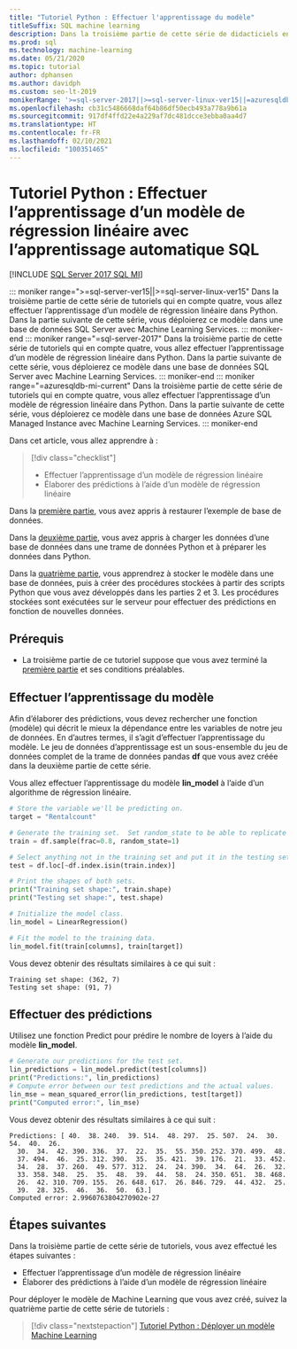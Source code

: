 ```yaml
---
title: "Tutoriel Python : Effectuer l'apprentissage du modèle"
titleSuffix: SQL machine learning
description: Dans la troisième partie de cette série de didacticiels en quatre parties, vous allez former un modèle de régression en Python afin de prédire les locations de ski avec l’apprentissage automatique SQL.
ms.prod: sql
ms.technology: machine-learning
ms.date: 05/21/2020
ms.topic: tutorial
author: dphansen
ms.author: davidph
ms.custom: seo-lt-2019
monikerRange: '>=sql-server-2017||>=sql-server-linux-ver15||=azuresqldb-mi-current'
ms.openlocfilehash: cb31c5486668daf64b86df50ecb493a778a9b61a
ms.sourcegitcommit: 917df4ffd22e4a229af7dc481dcce3ebba0aa4d7
ms.translationtype: HT
ms.contentlocale: fr-FR
ms.lasthandoff: 02/10/2021
ms.locfileid: "100351465"
---
```

# <a name="python-tutorial-train-a-linear-regression-model-with-sql-machine-learning"></a>Tutoriel Python : Effectuer l’apprentissage d’un modèle de régression linéaire avec l’apprentissage automatique SQL
[!INCLUDE [SQL Server 2017 SQL MI](../../includes/applies-to-version/sqlserver2017-asdbmi.md)]

::: moniker range=">=sql-server-ver15||>=sql-server-linux-ver15"
Dans la troisième partie de cette série de tutoriels qui en compte quatre, vous allez effectuer l’apprentissage d’un modèle de régression linéaire dans Python. Dans la partie suivante de cette série, vous déploierez ce modèle dans une base de données SQL Server avec Machine Learning Services.
::: moniker-end
::: moniker range="=sql-server-2017"
Dans la troisième partie de cette série de tutoriels qui en compte quatre, vous allez effectuer l’apprentissage d’un modèle de régression linéaire dans Python. Dans la partie suivante de cette série, vous déploierez ce modèle dans une base de données SQL Server avec Machine Learning Services.
::: moniker-end
::: moniker range="=azuresqldb-mi-current"
Dans la troisième partie de cette série de tutoriels qui en compte quatre, vous allez effectuer l’apprentissage d’un modèle de régression linéaire dans Python. Dans la partie suivante de cette série, vous déploierez ce modèle dans une base de données Azure SQL Managed Instance avec Machine Learning Services.
::: moniker-end

Dans cet article, vous allez apprendre à :

> [!div class="checklist"]
> * Effectuer l’apprentissage d’un modèle de régression linéaire
> * Élaborer des prédictions à l’aide d’un modèle de régression linéaire

Dans la [première partie](python-ski-rental-linear-regression.md), vous avez appris à restaurer l’exemple de base de données.

Dans la [deuxième partie](python-ski-rental-linear-regression-prepare-data.md), vous avez appris à charger les données d’une base de données dans une trame de données Python et à préparer les données dans Python.

Dans la [quatrième partie](python-ski-rental-linear-regression-deploy-model.md), vous apprendrez à stocker le modèle dans une base de données, puis à créer des procédures stockées à partir des scripts Python que vous avez développés dans les parties 2 et 3. Les procédures stockées sont exécutées sur le serveur pour effectuer des prédictions en fonction de nouvelles données.

## <a name="prerequisites"></a>Prérequis

* La troisième partie de ce tutoriel suppose que vous avez terminé la [première partie](python-ski-rental-linear-regression.md) et ses conditions préalables.

## <a name="train-the-model"></a>Effectuer l’apprentissage du modèle

Afin d’élaborer des prédictions, vous devez rechercher une fonction (modèle) qui décrit le mieux la dépendance entre les variables de notre jeu de données. En d’autres termes, il s’agit d’effectuer l’apprentissage du modèle. Le jeu de données d’apprentissage est un sous-ensemble du jeu de données complet de la trame de données pandas **df** que vous avez créée dans la deuxième partie de cette série.

Vous allez effectuer l’apprentissage du modèle **lin_model** à l’aide d’un algorithme de régression linéaire.

```python
# Store the variable we'll be predicting on.
target = "Rentalcount"

# Generate the training set.  Set random_state to be able to replicate results.
train = df.sample(frac=0.8, random_state=1)

# Select anything not in the training set and put it in the testing set.
test = df.loc[~df.index.isin(train.index)]

# Print the shapes of both sets.
print("Training set shape:", train.shape)
print("Testing set shape:", test.shape)

# Initialize the model class.
lin_model = LinearRegression()

# Fit the model to the training data.
lin_model.fit(train[columns], train[target])
```

Vous devez obtenir des résultats similaires à ce qui suit :

```results
Training set shape: (362, 7)
Testing set shape: (91, 7)
```

## <a name="make-predictions"></a>Effectuer des prédictions

Utilisez une fonction Predict pour prédire le nombre de loyers à l’aide du modèle **lin_model**.

```python
# Generate our predictions for the test set.
lin_predictions = lin_model.predict(test[columns])
print("Predictions:", lin_predictions)
# Compute error between our test predictions and the actual values.
lin_mse = mean_squared_error(lin_predictions, test[target])
print("Computed error:", lin_mse)
```

Vous devez obtenir des résultats similaires à ce qui suit :

```results
Predictions: [ 40.  38. 240.  39. 514.  48. 297.  25. 507.  24.  30.  54.  40.  26.
  30.  34.  42. 390. 336.  37.  22.  35.  55. 350. 252. 370. 499.  48.
  37. 494.  46.  25. 312. 390.  35.  35. 421.  39. 176.  21.  33. 452.
  34.  28.  37. 260.  49. 577. 312.  24.  24. 390.  34.  64.  26.  32.
  33. 358. 348.  25.  35.  48.  39.  44.  58.  24. 350. 651.  38. 468.
  26.  42. 310. 709. 155.  26. 648. 617.  26. 846. 729.  44. 432.  25.
  39.  28. 325.  46.  36.  50.  63.]
Computed error: 2.9960763804270902e-27
```

## <a name="next-steps"></a>Étapes suivantes

Dans la troisième partie de cette série de tutoriels, vous avez effectué les étapes suivantes :

* Effectuer l’apprentissage d’un modèle de régression linéaire
* Élaborer des prédictions à l’aide d’un modèle de régression linéaire

Pour déployer le modèle de Machine Learning que vous avez créé, suivez la quatrième partie de cette série de tutoriels :

> [!div class="nextstepaction"]
> [Tutoriel Python : Déployer un modèle Machine Learning](python-ski-rental-linear-regression-deploy-model.md)

